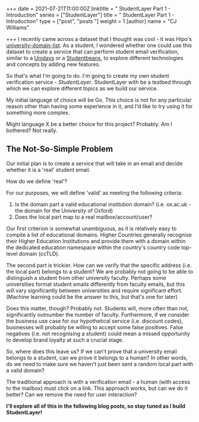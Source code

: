 +++
date = 2021-07-21T11:00:00Z
linktitle = " StudentLayer Part 1 - Introduction"
series = ["StudentLayer"]
title = " StudentLayer Part 1 - Introduction"
type = ["post", "posts  "]
weight = 1
[author]
name = "CJ Williams"

+++
I recently came across a dataset that I thought was cool - it was Hipo's
[university-domain-list](https://github.com/Hipo/university-domains-list). As a student, I wondered whether one could
use this dataset to create a service that can perform student email verification, similar to a [Unidays](https://myunidays.com) or a [Studentbeans](https://studentbeans.com), to explore different technologies and concepts by adding new features.

So that's what I'm going to do. I'm going to create my own student verification service - _StudentLayer_. StudentLayer with be a testbed through which we can explore different topics as we build our service.

My initial language of choice will be Go. This choice is not for any particular reason other than having some experience in it, and I'd
like to try using it for something more complex.

Might language X be a better choice for this project? Probably. Am I bothered? Not really.

## The Not-So-Simple Problem

Our initial plan is to create a service that will take in an email and decide whether it is a 'real' student email.

How do we define 'real'?

For our purposes, we will define 'valid' as meeting the following criteria:

1. Is the domain part a valid educational institution domain? (i.e. ox.ac.uk - the domain for the University of Oxford)
2. Does the local part map to a real mailbox/account/user?

Our first criterion is somewhat unambiguous, as it is relatively easy to compile a list of educational domains. Higher
Countries generally recognise their Higher Education Institutions and provide them with a domain within the dedicated education namespace within the country's country code top-level domain (ccTLD).

The second part is trickier. How can we verify that the specific address (i.e. the local part) belongs to a student? We are probably not going to be able to distinguish a student from other university faculty. Perhaps some
universities format student emails differently from faculty emails, but this will vary significantly between universities and require significant effort.
(Machine learning could be the answer to this, but that's one for later)

Does this matter, though? Probably not. Students will, more often than not, significantly outnumber the number of faculty.
Furthermore, if we consider the business use case for our hypothetical service (i.e. discount codes), businesses will
probably be willing to accept some false positives. False negatives (i.e. not recognising a student) could mean a missed
opportunity to develop brand loyalty at such a crucial stage.

So, where does this leave us? If we can't prove that a university email belongs to a student, can we prove it belongs
to a human? In other words, do we need to make sure we haven't just been sent a random local part with a valid domain?

The traditional approach is with a verification email - a human (with access to the mailbox) must click on a link. This approach
works, but can we do it better? Can we remove the need for user interaction?

**I'll explore all of this in the following blog posts, so stay tuned as I build StudentLayer!**